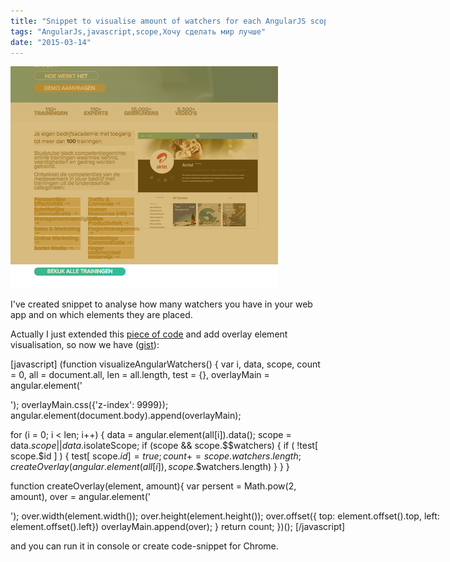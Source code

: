 ```yaml
---
title: "Snippet to visualise amount of watchers for each AngularJS scope"
tags: "AngularJs,javascript,scope,Хочу сделать мир лучше"
date: "2015-03-14"
---
```


![watchers-visualisation](images/Screenshot-2015-03-14-13.48.29.png)

I've created snippet to analyse how many watchers you have in your web app and on which elements they are placed.

Actually I just extended this [piece of code](https://ng.malsup.com/#!/counting-watchers "https://ng.malsup.com/#!/counting-watchers") and add overlay element visualisation, so now we have ([gist](https://gist.github.com/stevermeister/b161d31b0a41da78eafa "https://gist.github.com/stevermeister/b161d31b0a41da78eafa")):

[javascript] (function visualizeAngularWatchers() { var i, data, scope, count = 0, all = document.all, len = all.length, test = {}, overlayMain = angular.element('<div/>'); overlayMain.css({'z-index': 9999}); angular.element(document.body).append(overlayMain);

for (i = 0; i < len; i++) { data = angular.element(all[i]).data(); scope = data.$scope || data.$isolateScope; if (scope && scope.$$watchers) { if ( !test[ scope.$id ] ) { test[ scope.$id ] = true; count += scope.$$watchers.length; createOverlay(angular.element(all[i]), scope.$$watchers.length) } } }

function createOverlay(element, amount){ var persent = Math.pow(2, amount), over = angular.element('<div style="background:rgba(180,120,0,.' + persent + '); position:absolute;" />'); over.width(element.width()); over.height(element.height()); over.offset({ top: element.offset().top, left: element.offset().left}) overlayMain.append(over); } return count; })(); [/javascript]

and you can run it in console or create code-snippet for Chrome.
